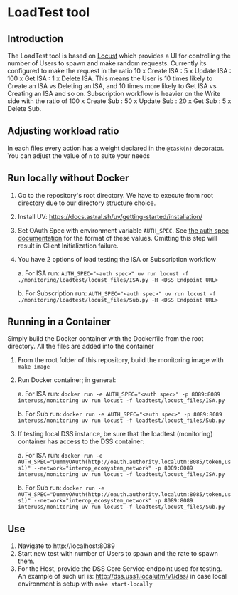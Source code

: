 # LoadTest tool

## Introduction
The LoadTest tool is based on [Locust](https://docs.locust.io/en/stable/index.html) which provides a UI for controlling the number of Users to spawn and make random requests. Currently its configured to make the request in the ratio 10 x Create ISA : 5 x Update ISA : 100 x Get ISA : 1 x Delete ISA. This means the User is 10 times likely to Create an ISA vs Deleting an ISA, and 10 times more likely to Get ISA vs Creating an ISA and so on. Subscription workflow is heavier on the Write side with the ratio of 100 x Create Sub : 50 x Update Sub : 20 x Get Sub : 5 x Delete Sub.

## Adjusting workload ratio
In each files every action has a weight declared in the `@task(n)` decorator. You can adjust the value of `n` to suite your needs

## Run locally without Docker
1. Go to the repository's root directory. We have to execute from root directory due to our directory structure choice.
1. Install UV: https://docs.astral.sh/uv/getting-started/installation/
1. Set OAuth Spec with environment variable `AUTH_SPEC`. See [the auth spec documentation](../monitorlib/README.md#Auth_specs)
for the format of these values.  Omitting this step will result in Client Initialization failure.
1. You have 2 options of load testing the ISA or Subscription workflow

    a. For ISA run: `AUTH_SPEC="<auth spec>" uv run locust -f ./monitoring/loadtest/locust_files/ISA.py -H <DSS Endpoint URL>`

    b. For Subscription run: `AUTH_SPEC="<auth spec>" uv run locust -f ./monitoring/loadtest/locust_files/Sub.py -H <DSS Endpoint URL>`

## Running in a Container
Simply build the Docker container with the Dockerfile from the root directory. All the files are added into the container

1. From the root folder of this repository, build the monitoring image with `make image`
1. Run Docker container; in general:

    a. For ISA run: `docker run -e AUTH_SPEC="<auth spec>" -p 8089:8089 interuss/monitoring uv run locust -f loadtest/locust_files/ISA.py`

    b. For Sub run: `docker run -e AUTH_SPEC="<auth spec>" -p 8089:8089 interuss/monitoring uv run locust -f loadtest/locust_files/Sub.py`

1. If testing local DSS instance, be sure that the loadtest (monitoring) container has access to the DSS container:

    a. For ISA run: `docker run -e AUTH_SPEC="DummyOAuth(http://oauth.authority.localutm:8085/token,uss1)" --network="interop_ecosystem_network" -p 8089:8089 interuss/monitoring uv run locust -f loadtest/locust_files/ISA.py`

    b. For Sub run: `docker run -e AUTH_SPEC="DummyOAuth(http://oauth.authority.localutm:8085/token,uss1)" --network="interop_ecosystem_network" -p 8089:8089 interuss/monitoring uv run locust -f loadtest/locust_files/Sub.py`

## Use
1. Navigate to http://localhost:8089
1. Start new test with number of Users to spawn and the rate to spawn them.
1. For the Host, provide the DSS Core Service endpoint used for testing. An example of such url is: http://dss.uss1.localutm/v1/dss/ in case local environment is setup with `make start-locally`
